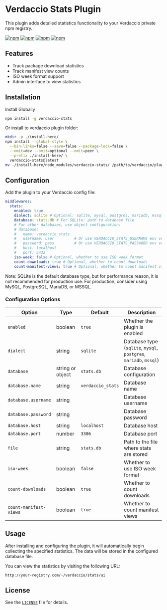 # Verdaccio Stats Plugin

This plugin adds detailed statistics functionality to your Verdaccio private npm registry.

[![npm](https://img.shields.io/npm/v/verdaccio-stats.svg)](https://www.npmjs.com/package/verdaccio-stats)
[![npm](https://img.shields.io/npm/dw/verdaccio-stats.svg)](https://www.npmjs.com/package/verdaccio-stats)
[![npm](https://img.shields.io/npm/dt/verdaccio-stats.svg)](https://www.npmjs.com/package/verdaccio-stats)
[![npm](https://img.shields.io/npm/l/verdaccio-stats.svg)](https://www.npmjs.com/package/verdaccio-stats)

## Features

- Track package download statistics
- Track manifest view counts
- ISO week format support
- Admin interface to view statistics

## Installation

Install Globally

```bash
npm install -g verdaccio-stats
```

Or install to verdaccio plugin folder:

```bash
mkdir -p ./install-here/
npm install --global-style \
  --bin-links=false --save=false --package-lock=false \
  --omit=dev --omit=optional --omit=peer \
  --prefix ./install-here/ \
  verdaccio-stats@latest
mv ./install-here/node_modules/verdaccio-stats/ /path/to/verdaccio/plugins/
```

## Configuration

Add the plugin to your Verdaccio config file:

```yaml
middlewares:
  stats:
    enabled: true
    dialect: sqlite # Optional: sqlite, mysql, postgres, mariadb, mssql (default: sqlite)
    database: stats.db # For SQLite: path to database file
    # For other databases, use object configuration:
    # database:
    #   name: verdaccio_stats
    #   username: user         # Or use VERDACCIO_STATS_USERNAME env var
    #   password: pass         # Or use VERDACCIO_STATS_PASSWORD env var
    #   host: localhost
    #   port: 5432
    iso-week: false # Optional, whether to use ISO week format
    count-downloads: true # Optional, whether to count downloads
    count-manifest-views: true # Optional, whether to count manifest views
```

Note: SQLite is the default database type, but for performance reason, it is not recommended for production use. For production, consider using MySQL, PostgreSQL, MariaDB, or MSSQL.

### Configuration Options

| Option                 | Type             | Default           | Description                                                       |
| ---------------------- | ---------------- | ----------------- | ----------------------------------------------------------------- |
| `enabled`              | boolean          | `true`            | Whether the plugin is enabled                                     |
| `dialect`              | string           | `sqlite`          | Database type (`sqlite`, `mysql`, `postgres`, `mariadb`, `mssql`) |
| `database`             | string or object | `stats.db`      | Database configuration                                            |
| `database.name`        | string           | `verdaccio_stats` | Database name                                                     |
| `database.username`    | string           |                   | Database username                                                 |
| `database.password`    | string           |                   | Database password                                                 |
| `database.host`        | string           | `localhost`       | Database host                                                     |
| `database.port`        | number           | `3306`            | Database port                                                     |
| `file`                 | string           | `stats.db`        | Path to the file where stats are stored                           |
| `iso-week`             | boolean          | `false`           | Whether to use ISO week format                                    |
| `count-downloads`      | boolean          | `true`            | Whether to count downloads                                        |
| `count-manifest-views` | boolean          | `true`            | Whether to count manifest views                                   |

## Usage

After installing and configuring the plugin, it will automatically begin collecting the specified statistics. The data will be stored in the configured database file.

You can view the statistics by visiting the following URL:

```
http://your-registry.com/-/verdaccio/stats/ui
```

## License

See the [`LICENSE`](LICENSE) file for details.
